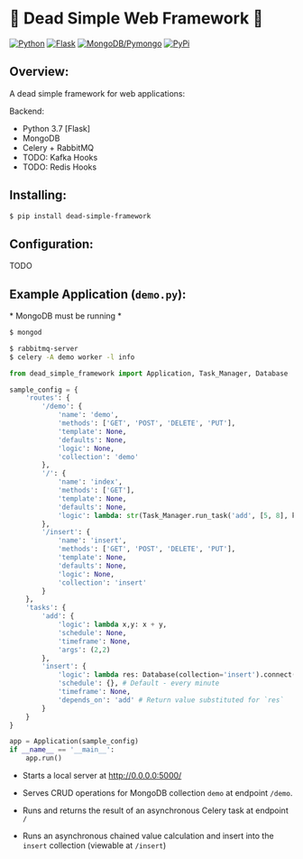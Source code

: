 # 🙈 Dead Simple Web Framework 🙉

[![Python](https://img.shields.io/badge/Python-3.5.7+-blue.svg)](https://www.python.org/downloads/)
[![Flask](https://img.shields.io/badge/Flask-1.1.1-yellow.svg)](https://flask.palletsprojects.com/en/1.1.x/)
[![MongoDB/Pymongo](https://img.shields.io/badge/MongoDB-4.2-green.svg)](https://docs.mongodb.com/drivers/pymongo)
[![PyPi](https://img.shields.io/badge/View%20On-PyPi-orange.svg)](https://pypi.org/project/dead-simple-framework/)


## Overview:

A dead simple framework for web applications:

Backend:

- Python 3.7 [Flask]
- MongoDB
- Celery + RabbitMQ
- TODO: Kafka Hooks
- TODO: Redis Hooks

## Installing:

```sh
$ pip install dead-simple-framework
```


## Configuration:

TODO

## Example Application (`demo.py`):
\* MongoDB must be running *
```sh
$ mongod
```


```sh
$ rabbitmq-server
$ celery -A demo worker -l info
```

```python
from dead_simple_framework import Application, Task_Manager, Database

sample_config = {
    'routes': {
        '/demo': {
            'name': 'demo',
            'methods': ['GET', 'POST', 'DELETE', 'PUT'],
            'template': None,
            'defaults': None,
            'logic': None,
            'collection': 'demo'
        },
        '/': {
            'name': 'index',
            'methods': ['GET'],
            'template': None,
            'defaults': None,
            'logic': lambda: str(Task_Manager.run_task('add', [5, 8], kwargs={})),
        },
        '/insert': {
            'name': 'insert',
            'methods': ['GET', 'POST', 'DELETE', 'PUT'],
            'template': None,
            'defaults': None,
            'logic': None,
            'collection': 'insert'
        }
    },
    'tasks': {
        'add': {
            'logic': lambda x,y: x + y,
            'schedule': None,
            'timeframe': None,
            'args': (2,2)
        },
        'insert': {
            'logic': lambda res: Database(collection='insert').connect().insert_one({'test': 'doc', 'result': res}),
            'schedule': {}, # Default - every minute
            'timeframe': None,
            'depends_on': 'add' # Return value substituted for `res`
        }
    }
}

app = Application(sample_config)
if __name__ == '__main__':
    app.run()
```

- Starts a local server at http://0.0.0.0:5000/

- Serves CRUD operations for MongoDB collection `demo` at endpoint `/demo`.

- Runs and returns the result of an asynchronous Celery task at endpoint `/`

- Runs an asynchronous chained value calculation and insert into the `insert` collection (viewable at `/insert`)

